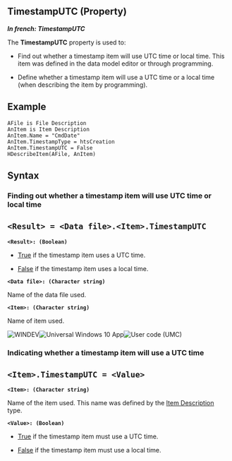 


## TimestampUTC (Property)

***In french: TimestampUTC***
	



<a name="XUse"></a>
<a name="Use"></a>
<a name="description"></a>
The **TimestampUTC** property is used to:

- Find out whether a timestamp item will use UTC time or local time. This item was defined in the data model editor or through programming.

- Define whether a timestamp item will use a UTC time or a local time (when describing the item by programming).





<a name="Example1"></a>
<a name="sample_code"></a>

## Example


```wl
AFile is File Description
AnItem is Item Description
AnItem.Name = "CmdDate"
AnItem.TimestampType = htsCreation
AnItem.TimestampUTC = False
HDescribeItem(AFile, AnItem)
```

<a name="XSYNTAX"></a>

## Syntax
<a name="SYNTAX1"></a>

### Finding out whether a timestamp item will use UTC time or local time

`<Result> = <Data file>.<Item>.TimestampUTC`
---

**`<Result>: (Boolean)`**



- <u><u><u><u>True</u></u></u></u> if the timestamp item uses a UTC time.

- <u><u><u><u>False</u></u></u></u> if the timestamp item uses a local time.




**`<Data file>: (Character string)`**

Name of the data file used.

**`<Item>: (Character string)`**

Name of item used.


<a name="SYNTAX2"></a>
![WINDEV](https://doc.pcsoft.fr/ext/images/us/WD.png)![Universal Windows 10 App](https://doc.pcsoft.fr/ext/images/us/UNIVERSALAPP.png)![User code (UMC)](https://doc.pcsoft.fr/ext/images/us/MCU.png) 
### Indicating whether a timestamp item will use a UTC time

`<Item>.TimestampUTC = <Value>`
---

**`<Item>: (Character string)`**

Name of the item used. This name was defined by the [Item Description](../WDLang4/1514071.md) type.

**`<Value>: (Boolean)`**



- <u><u><u><u>True</u></u></u></u> if the timestamp item must use a UTC time.

- <u><u><u><u>False</u></u></u></u> if the timestamp item must use a local time.







